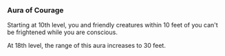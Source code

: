 ### Aura of Courage
Starting at 10th level, you and friendly creatures within 10 feet of you can't be frightened while you are conscious.

At 18th level, the range of this aura increases to 30 feet.